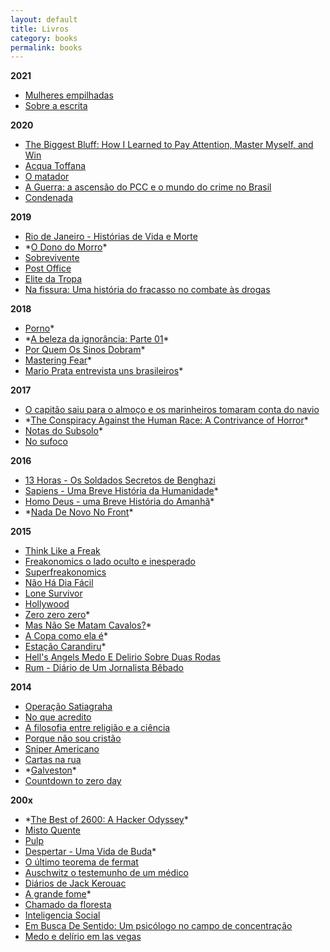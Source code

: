```yaml
---
layout: default
title: Livros
category: books
permalink: books
---
```


**2021**
- [Mulheres empilhadas](http://www.leya.com.br/mulheres-empilhadas/)
- [Sobre a escrita](https://www.amazon.com.br/Sobre-escrita-Stephen-King/dp/8581052770)

**2020**
- [The Biggest Bluff: How I Learned to Pay Attention, Master Myself, and Win](https://www.amazon.com.br/Biggest-Bluff-Learned-Attention-Master/dp/052552262X)
- [Acqua Toffana](https://www.amazon.com.br/Acqua-Toffana-Patr%C3%ADcia-Melo/dp/8532524915)
- [O matador](https://www.amazon.com.br/matador-Patr%C3%ADcia-Melo-ebook/dp/B00A3H9X9Y)
- [A Guerra: a ascensão do PCC e o mundo do crime no Brasil](https://www.amazon.com.br/Guerra-ascens%C3%A3o-mundo-crime-Brasil/dp/858880803X)
- [Condenada](https://www.amazon.com.br/Condenada-1-Chuck-Palahniuk-ebook/dp/B00DNJYVGE)

**2019**

- [Rio de Janeiro - Histórias de Vida e Morte](https://www.saraiva.com.br/rio-de-janeiro-historias-de-vida-e-morte-8950581.html)
- \*[O Dono do Morro](https://www.saraiva.com.br/o-dono-do-morro-9341610.html)\*
- [Sobrevivente](http://leya.com.br/sobrevivente/)
- [Post Office](https://www.livrariacultura.com.br/p/livros/literatura-internacional/post-office-1868454)
- [Elite da Tropa](https://www.saraiva.com.br/elite-da-tropa-1100552.html)
- [Na fissura: Uma história do fracasso no combate às drogas](https://www.amazon.com.br/Na-fissura-hist%C3%B3ria-fracasso-combate/dp/8535931600)

**2018**

- [Porno](https://www.travessa.com.br/porno/artigo/f37be2f1-7e85-4907-bb27-2b30443eb711)*
- \*[A beleza da ignorância: Parte 01](https://www.amazon.com.br/BELEZA-IGNOR%C3%82NCIA-Parte-01-ebook/dp/B07BN34SXD)\*
- [Por Quem Os Sinos Dobram](https://www.saraiva.com.br/por-quem-os-sinos-dobram-7076922.html)*
- [Mastering Fear](https://www.amazon.com/Mastering-Fear-Navy-SEALs-Guide/dp/0525533567)*
- [Mario Prata entrevista uns brasileiros](https://www.saraiva.com.br/mario-prata-entrevista-uns-brasileiros-8889455.html)*

**2017**

- [O capitão saiu para o almoço e os marinheiros tomaram conta do navio](https://www.amazon.com.br/capit%C3%A3o-almo%C3%A7o-marinheiros-tomaram-conta/dp/8525412104)
- \*[The Conspiracy Against the Human Race: A Contrivance of Horror](https://www.amazon.com.br/Conspiracy-Against-Human-Race-Contrivance/dp/0984480277)\*
- [Notas do Subsolo](https://www.saraiva.com.br/notas-do-subsolo-2404913.html)*
- [No sufoco](http://leya.com.br/no-sufoco/)

**2016**

- [13 Horas - Os Soldados Secretos de Benghazi](https://www.saraiva.com.br/13-horas-os-soldados-secretos-de-benghazi-9257250.html)
- [Sapiens - Uma Breve História da Humanidade](https://www.amazon.com.br/Sapiens-Uma-Breve-Hist%C3%B3ria-Humanidade/dp/8525432180)*
- [Homo Deus - uma Breve História do Amanhã](https://www.estantevirtual.com.br/livros/yuval-noah-harari/homo-deus-uma-breve-historia-do-amanha/1525137314?q=Homo%20Deus%20-%20uma%20Breve%20Hist%C3%B3ria%20do%20Amanh%C3%A3&livro_usado=1&b_order=preco&gclid=Cj0KCQjwpavpBRDQARIsAPfTwiyGkeB5IsQo06hh4nkcrbzjJb-3LrKv7txDiYwn-NrDBmkIdWiV41QaAivQEALw_wcB)*
- \*[Nada De Novo No Front](https://www.saraiva.com.br/nada-de-novo-no-front-10273899.html?pac_id=123134&gclid=Cj0KCQjwpavpBRDQARIsAPfTwiwEBG5KR0RbtJGMJrpHUpHjtHcey8oo0yyzpVgH74HTu3RdZcGEApsaAmxeEALw_wcB)\*

**2015**

- [Think Like a Freak](https://www.amazon.com.br/Think-Like-Freak-Authors-Freakonomics/dp/0062218344)
- [Freakonomics o lado oculto e inesperado](https://www.amazon.com.br/Freakonomics-oculto-inesperado-Sthepen-Dubner/dp/8535227407)
- [Superfreakonomics ](https://www.amazon.com.br/Superfreakonomics-Steven-Levitt/dp/8535237283/ref=pd_lpo_sbs_14_t_0?_encoding=UTF8&psc=1&refRID=BPZEW0RZNYDQM878RZ33)
- [Não Há Dia Fácil](https://www.saraiva.com.br/nao-ha-dia-facil-um-lider-da-tropa-de-elite-americana-conta-como-mataram-osama-bin-laden-4151691.html)
- [Lone Survivor](https://www.saraiva.com.br/lone-survivor-2578756.html)
- [Hollywood](https://www.lpm.com.br/site/default.asp?Template=../livros/layout_produto.asp&CategoriaID=527090&ID=635025)
- [Zero zero zero](https://www.amazon.com.br/Zero-zero-Roberto-Saviano/dp/8535924825)*
- [Mas Não Se Matam Cavalos?](https://www.amazon.com.br/Mas-N%C3%A3o-Se-Matam-Cavalos/dp/8525416460)*
- [A Copa como ela é](https://www.amazon.com.br/Copa-como-ela-prepara%C3%A7%C3%A3o-Companhia-ebook/dp/B00JAM6MRO)*
- [Estação Carandiru](https://www.amazon.com.br/Esta%C3%A7%C3%A3o-Carandiru-Drauzio-Varella/dp/8571648972)*
- [Hell's Angels Medo E Delirio Sobre Duas Rodas](https://www.amazon.com.br/Hells-Angels-Delirio-Sobre-Rodas/dp/8576160447)
- [Rum - Diário de Um Jornalista Bêbado](https://www.saraiva.com.br/rum-diario-de-um-jornalista-bebado-3527309.html)

**2014**

- [Operação Satiagraha](https://www.amazon.com.br/Opera%C3%A7%C3%A3o-Satiagraha-Prot%C3%B3genes-Queiroz-ebook/dp/B00I515GPK)
- [No que acredito](https://www.amazon.com.br/No-que-acredito-Bertrand-Russel-ebook/dp/B00ENIF21C)
- [A filosofia entre religião e a ciência](https://www.amazon.com.br/Filosofia-entre-Religi%C3%A3o-Ci%C3%AAncia-ebook/dp/B00AGZCJV2)
- [Porque não sou cristão](https://www.lpm.com.br/site/default.asp?Template=../livros/layout_produto.asp&CategoriaID=637394&ID=919399)
- [Sniper Americano](https://www.saraiva.com.br/sniper-americano-8324454.html)
- [Cartas na rua](https://www.saraiva.com.br/cartas-na-rua-col-l-pm-pocket-3681707.html)
- \*[Galveston](https://www.intrinseca.com.br/livro/506/)\*
- [Countdown to zero day](https://www.amazon.com.br/Countdown-Zero-Day-Stuxnet-Digital-ebook/dp/B00KEPLC08)

**200x**

- \*[The Best of 2600: A Hacker Odyssey](https://www.amazon.com.br/Best-2600-Hacker-Odyssey/dp/0470294191)\*
- [Misto Quente](https://www.livrariacultura.com.br/p/livros/literatura-internacional/romances/misto-quente-5040668)
- [Pulp](https://www.lpm.com.br/site/default.asp?TroncoID=805133&SecaoID=816261&SubsecaoID=935305&Template=../artigosnoticias/user_exibir.asp&ID=162084)
- [Despertar - Uma Vida de Buda](https://www.saraiva.com.br/despertar-uma-vida-de-buda-col-lpm-pocket-3068053.html)*
- [O último teorema de fermat](https://www.saraiva.com.br/o-ultimo-teorema-de-fermat-7897673.html)
- [Auschwitz o testemunho de um médico](https://www.estantevirtual.com.br/livros/dr-miklos-nyiszli/auschwitz-o-testemunho-de-um-medico/1113057982)
- [Diários de Jack Kerouac](https://www.lpm.com.br/site/default.asp?Template=../livros/layout_produto.asp&CategoriaID=607461&ID=716273)
- [A grande fome](https://www.saraiva.com.br/a-grande-fome-8883461.html)*
- [Chamado da floresta](https://www.saraiva.com.br/o-chamado-da-floresta-127359.html)
- [Inteligencia Social](https://www.saraiva.com.br/inteligencia-social-alem-do-qi-alem-da-inteligencia-emocional-204012.html)
- [Em Busca De Sentido: Um psicólogo no campo de concentração](https://www.amazon.com.br/Em-Busca-Sentido-psic%C3%B3logo-concentra%C3%A7%C3%A3o/dp/8532606261)
- [Medo e delírio em las vegas](https://www.lpm.com.br/site/default.asp?Template=../livros/layout_produto.asp&CategoriaID=839293&ID=518393)
